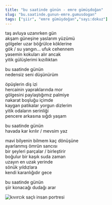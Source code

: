 ```yaml
---
title: "bu saatinde günün - emre gümüşdoğan"
slug: "bu.saatinde.gunun-emre.gumusdogan"
tags: ["şiir", "emre gümüşdoğan","sayı:dokuz"]
---
```

taş avluya uzanırken gün\
akşam güneşine yaslarım yüzümü\
gölgeler uzar böğrülce köklerine\
gök / su yangın... ufuk cehennem\
yasemin kokuları alır ancak\
yitik gülüşlerimi kızıllıktan

bu saatinde günün\
nedensiz seni düşünürüm

öpüşlerin diş izi\
hercainin yapraklarında mor\
gölgesini paylaştığımız palmiye\
nakarat boşluğu içimde\
kaygan patikalar yorgun dizlerim\
yitik odaların serinliği\
pencere arkasına sığdı yaşam

bu saatinde günün\
havada kar kırılır / mevsim yaz

mavi bilyenin bilmem kaç dönüşüne\
ayarlanmış ömrün sancısı\
bir şeyleri parçalar / birleştirir\
boğulur bir kaşık suda zaman\
uzayın en uzak yerinde\
sönük yıldızlara\
kendi karanlığıdır gece

bu saatinde günün\
şiir konacağı dudağı arar

![kıvırcık saçlı insan portresi](/img/ky09_20_feritaydin.jpg)
